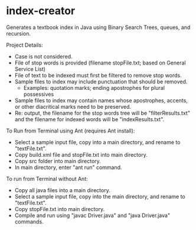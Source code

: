 # index-creator
Generates a textbook index in Java using Binary Search Trees, queues, and recursion.

Project Details:
- Case is not considered.
- File of stop words is provided (filename stopFile.txt; based on General Service List)
- File of text to be indexed must first be filtered to remove stop words.
- Sample files to index may include punctuation that should be removed.
  - Examples: quotation marks; ending apostrophes for plural possessives
- Sample files to index may contain names whose apostrophes, accents, or other diacritical marks need to be preserved.
- Re: output, the filename for the stop words tree will be "filterResults.txt" and the filename for indexed words will be "indexResults.txt".

To Run from Terminal using Ant (requires Ant install):
- Select a sample input file, copy into a main directory, and rename to "textFile.txt".
- Copy build.xml file and stopFile.txt into main directory.
- Copy src folder into main directory.
- In main directory, enter "ant run" command.

To run from Terminal without Ant:
- Copy all java files into a main directory.
- Select a sample input file, copy into the main directory, and rename to "textFile.txt".
- Copy stopFile.txt into main directory.
- Compile and run using "javac Driver.java" and "java Driver.java" commands.

